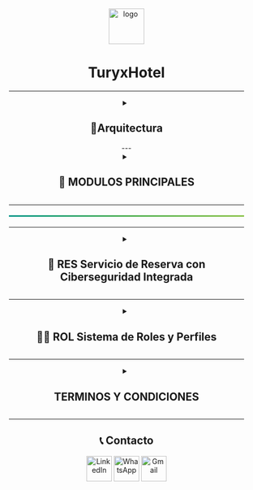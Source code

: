 <div align="center">
   <div style="gap: 10px; padding: 10px 20px;">  
      
 <img width="70" height="70" alt="logo" src="https://github.com/user-attachments/assets/49d3f374-97b2-44c9-a484-a70db38b5620" alt="TuryxHotel_logo" width="250" />
 <h1>TuryxHotel</h1>



---
<details>
 <summary><h2>🌃Arquitectura</h2></summary>

<img width="973" height="617" alt="image" src="https://github.com/user-attachments/assets/07c28638-4bdd-42f3-b56a-af677a0387db"  width="600"/>


</details>
---

<details>
   <summary><h2>🏨 MODULOS PRINCIPALES</h2></summary>
<p align="center">

**TuryxHotel** es una plataforma integral para gestión hotelera con enfoque en **automatización**, **seguridad** y **experiencia del usuario**.

<br> 

Este proyecto es **colaborativo**, que esta siendo desarrollado por un equipo, aplicando buenas prácticas y arquitectura escalable para garantizar calidad y mantenibilidad.  

✔ 🔐 Servicio de Reserva con Ciberseguridad Integrada  
✔ 💬 Integración con WhatsApp + Automatización (n8n)
✔ 📲 Servicio de Mensajería Interna
✔ 👥 Grupos Estilo Red Social
✔ 💳 Pasarela de Pago
✔ 🧑‍💼 Sistema de Roles y Perfiles
✔🖼️ Galería de Fotos
✔ 🔐 Autenticación Segura
✔ 🔐 Panel Administrativo


</p>

<div>
   <h2>🔥 MODULOS</h2>
   <table>
      <tr>
         <td>
            <div>
               <h2 align="center">RES Servicio de Reserva con Ciberseguridad Integrada </h2>              
            </div>
         </td>
         <td align="center">
            <ul>
               <li>Gestión de reservas: crear, editar, cancelar</li>
               <li>Ciberseguridad: cifrado AES-256, OAuth2</li>
               <li>validación contra ataques y auditoría.</li>
            </ul>
         </td>
      </tr>
     <tr>
         <td>
            <div>
               <h2 align="center">ROL Sistema de Roles y Perfiles </h2>              
            </div>
         </td>
         <td align="center">
            <p>Perfiles diferenciados: Cliente, Hotel/Empresario (mini landing), y Administrador, cada uno con panel propio.</p>
         </td>
      </tr>
      <tr>
         <td>
            <div>
               <h2 align="center">AUTH Autenticación Segura  </h2>              
            </div>
         </td>
         <td align="center">
            <p>OAuth2 con soporte para Google, Facebook y email. Recuperación de contraseña con tokens seguros y protección contra fuerza bruta.</p>
         </td>
      </tr>
 <tr>
         <td>
            <div>
               <h2 align="center">ADMIN Panel de Administración  </h2>              
            </div>
         </td>
         <td align="center">
            <ul>
               <li>Gestión de roles y perfiles (ROL).</li>
               <li>Gestión de reservas (RES) para monitoreo y auditoría.</li>
               <li>Mensajería (MENS) para moderación.</li>
               <li>Pagos (PAY) para ver reportes y auditoría.</li>
               <li>Integraciones (N8N) para revisar logs de automatización.</li>
            </ul>
         </td>
      </tr>
      <tr>
         <td>
            <div>
               <h2 align="center">MENS Servicio de Mensajería Interna </h2>              
            </div>
         </td>
         <td align="center">
            <p>Chat privado entre usuarios (viajeros y empresarios) con historial, notificaciones y moderación opcional.</p>
         </td>
      </tr>
      <tr>
         <td>
            <div>
               <h2 align="center">SOCIAL Grupos Estilo Red Social  </h2>              
            </div>
         </td>
         <td align="center">
            <p>Creación y gestión de grupos temáticos, roles, y chat grupal para compartir contenido.</p>
         </td>
      </tr>
      <tr>
         <td>
            <div>
               <h2 align="center">PAY Pasarela de Pago  </h2>              
            </div>
         </td>
         <td align="center">
            <p>Integración con Stripe, PayU, MercadoPago o Wompi. Pagos tokenizados, soporte multimoneda y confirmaciones mediante webhooks.</p>
         </td>
      </tr>
      <tr>
         <td>
            <div>
               <h2 align="center">N8N Integración con WhatsApp + Automatización (n8n) </h2>              
            </div>
         </td>
         <td align="center">
            <p>Atogestion y generación de enlaces directos vía WALink, flujos automatizados en n8n para confirmaciones, recordatorios y seguimiento de conversaciones.</p>
         </td>
      </tr>
      <tr>
         <td>
            <div>
               <h2 align="center">PIC Galería de Fotos  </h2>              
            </div>
         </td>
         <td align="center">
            <p>Hoteles pueden subir imágenes comprimidas, categorizadas y optimizadas para dispositivos móviles</p>
         </td>
      </tr>
   </table>
</div>

</details>

---

<hr style="border: none; height: 3px; background: linear-gradient(90deg, #009688, #4CAF50, #8BC34A); margin: 20px 0;">


---

<details>
   <summary><h2>🔐 RES Servicio de Reserva con Ciberseguridad Integrada </h2></summary>

   <ul>
      <h1>GESTION DE RESERVAS</h1>
         <li>☑ RES-001 Creación de reservas</li>
         <li>☑ RES-002 Consulta de reservas existentes</li>
         <li>☑ RES-003 Modificación de Reservas Existentes</li>
         <li>☑ RES-004 Cancelación de Reservas</li>
         <li>☑ RES-005 Cálculo Automático de Precios</li>
         <li>☑ RES-006 Generación de Códigos de Confirmación</li>         

   </ul>

</details>

---

<details>
   <summary><h2>🧑‍💼 ROL Sistema de Roles y Perfiles </h2></summary>

   <ul>
      <h1>CREACION DE ROLES</h1>
         <li>☑ ROL-001 Creación de entidad user para roles</li>
         <li>☑ ROL-002 Creacion de nuevo usuario segun rol</li>
         <li>☑ ROL-003 Encontrar usuarios por rol</li>
         <li>☑ ROL-004 Editar usuarios por rol</li>
         <li>☑ ROL-005 Eliminar usuarios</li>
         <li>☑ ROL-006 Conexion a base de datos</li>
         <li>☑ ROL-007 Encriptar contraseñas bcrypt</li> 
         <li>☑ ROL-008 Estandarizar respuestas JSON</li> 
         <li>☑ ROL-009 Identificador principal en la respuesta debe ser el email</li> 
         <li>☑ ROL-010 Crear Modulo unico para imports de librerias externas</li> 
         <li>☑ ROL-011 Relacionar el rol como coleccion separada</li> 
      

   </ul>

</details>

---

<details>
   <summary><h2> TERMINOS Y CONDICIONES </h2></summary>

<p>
   Condiciones de Colaboración
Este proyecto se desarrolla bajo las siguientes condiciones:
✅ Objetivo actual: aprendizaje, práctica y aplicación de buenas prácticas en desarrollo de software.
✅ Sin remuneración por el momento: Actualmente no hay pagos ni compensaciones, ya que el proyecto está en etapa inicial.
✅ Fines comerciales futuros: Si el proyecto se consolida y comienza a generar ingresos, los colaboradores que aportaron en esta fase inicial serán tenidos en cuenta en la estructura del equipo o en beneficios acordados.
✅ Código compartido y colaborativo: Todo el trabajo será gestionado en repositorios colaborativos y versionado correctamente.
✅ Reconocimiento de autoría: Cada contribución será registrada en la sección de colaboradores y en el historial del repositorio.
</p>

</details>

---

<div align="center">
   <h2>📞 Contacto</h2>
   <a href="https://www.linkedin.com/in/diana-arevalo-168b0925b/">
      <img src="https://github.com/user-attachments/assets/a8263dbd-7b6c-448f-9c08-f2921c73170c" alt="LinkedIn" width="50"></a>
   <a href="https://wa.link/x3dok9">
      <img src="https://github.com/user-attachments/assets/4a5b3f00-7420-4785-b3e8-ec42be6d31f7" alt="WhatsApp" width="50"></a>
   <a href="mailto:nutriadevelop@gmail.com">
      <img src="https://github.com/user-attachments/assets/b0cd5e5c-bfd8-4f2c-ae3a-e0d5defadc76" alt="Gmail" width="50"></a>
   
</div>




